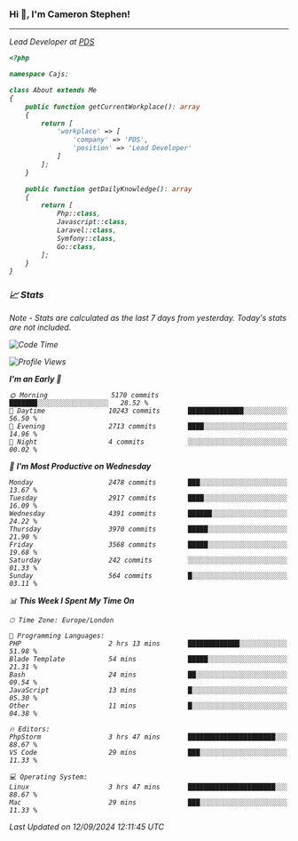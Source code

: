 ### Hi 👋, I'm Cameron Stephen!
<hr>
<p><em>Lead Developer at <a href="https://prindatasolutions.co.uk">PDS</a></p>


```php
<?php

namespace Cajs;

class About extends Me
{
    public function getCurrentWorkplace(): array
    {
        return [
            'workplace' => [
                'company' => 'PDS',
                'position' => 'Lead Developer'
            ]
        ];
    }

    public function getDailyKnowledge(): array
    {
        return [
            Php::class,
            Javascript::class,
            Laravel::class,
            Symfony::class,
            Go::class,
        ];
    }
}
```

### 📈 Stats
<p><em>Note - Stats are calculated as the last 7 days from yesterday. Today's stats are not included.</em></p>


<!--START_SECTION:waka-->
![Code Time](http://img.shields.io/badge/Code%20Time-3%2C936%20hrs%2034%20mins-blue)

![Profile Views](http://img.shields.io/badge/Profile%20Views-4-blue)

**I'm an Early 🐤** 

```text
🌞 Morning                5170 commits        ███████░░░░░░░░░░░░░░░░░░   28.52 % 
🌆 Daytime                10243 commits       ██████████████░░░░░░░░░░░   56.50 % 
🌃 Evening                2713 commits        ████░░░░░░░░░░░░░░░░░░░░░   14.96 % 
🌙 Night                  4 commits           ░░░░░░░░░░░░░░░░░░░░░░░░░   00.02 % 
```
📅 **I'm Most Productive on Wednesday** 

```text
Monday                   2478 commits        ███░░░░░░░░░░░░░░░░░░░░░░   13.67 % 
Tuesday                  2917 commits        ████░░░░░░░░░░░░░░░░░░░░░   16.09 % 
Wednesday                4391 commits        ██████░░░░░░░░░░░░░░░░░░░   24.22 % 
Thursday                 3970 commits        █████░░░░░░░░░░░░░░░░░░░░   21.90 % 
Friday                   3568 commits        █████░░░░░░░░░░░░░░░░░░░░   19.68 % 
Saturday                 242 commits         ░░░░░░░░░░░░░░░░░░░░░░░░░   01.33 % 
Sunday                   564 commits         █░░░░░░░░░░░░░░░░░░░░░░░░   03.11 % 
```


📊 **This Week I Spent My Time On** 

```text
🕑︎ Time Zone: Europe/London

💬 Programming Languages: 
PHP                      2 hrs 13 mins       █████████████░░░░░░░░░░░░   51.98 % 
Blade Template           54 mins             █████░░░░░░░░░░░░░░░░░░░░   21.31 % 
Bash                     24 mins             ██░░░░░░░░░░░░░░░░░░░░░░░   09.54 % 
JavaScript               13 mins             █░░░░░░░░░░░░░░░░░░░░░░░░   05.30 % 
Other                    11 mins             █░░░░░░░░░░░░░░░░░░░░░░░░   04.38 % 

🔥 Editors: 
PhpStorm                 3 hrs 47 mins       ██████████████████████░░░   88.67 % 
VS Code                  29 mins             ███░░░░░░░░░░░░░░░░░░░░░░   11.33 % 

💻 Operating System: 
Linux                    3 hrs 47 mins       ██████████████████████░░░   88.67 % 
Mac                      29 mins             ███░░░░░░░░░░░░░░░░░░░░░░   11.33 % 
```


 Last Updated on 12/09/2024 12:11:45 UTC
<!--END_SECTION:waka-->
